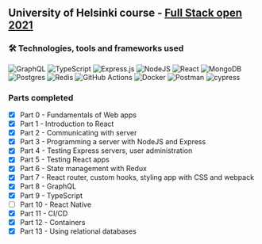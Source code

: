 ## University of Helsinki course - [Full Stack open 2021](https://fullstackopen.com/en/)


### 🛠️  Technologies, tools and frameworks used
![GraphQL](https://img.shields.io/badge/-GraphQL-E10098?style=for-the-badge&logo=graphql&logoColor=white)
![TypeScript](https://img.shields.io/badge/typescript-%23007ACC.svg?style=for-the-badge&logo=typescript&logoColor=white)
![Express.js](https://img.shields.io/badge/express.js-%23404d59.svg?style=for-the-badge&logo=express&logoColor=%2361DAFB)
![NodeJS](https://img.shields.io/badge/node.js-6DA55F?style=for-the-badge&logo=node.js&logoColor=white)
![React](https://img.shields.io/badge/react-%2320232a.svg?style=for-the-badge&logo=react&logoColor=%2361DAFB)
![MongoDB](https://img.shields.io/badge/MongoDB-%234ea94b.svg?style=for-the-badge&logo=mongodb&logoColor=white)
![Postgres](https://img.shields.io/badge/postgres-%23316192.svg?style=for-the-badge&logo=postgresql&logoColor=white)
![Redis](https://img.shields.io/badge/redis-%23DD0031.svg?style=for-the-badge&logo=redis&logoColor=white)
![GitHub Actions](https://img.shields.io/badge/githubactions-%232671E5.svg?style=for-the-badge&logo=githubactions&logoColor=white)
![Docker](https://img.shields.io/badge/docker-%230db7ed.svg?style=for-the-badge&logo=docker&logoColor=white)
![Postman](https://img.shields.io/badge/Postman-FF6C37?style=for-the-badge&logo=postman&logoColor=white)
![cypress](https://img.shields.io/badge/-cypress-%23E5E5E5?style=for-the-badge&logo=cypress&logoColor=058a5e)

### Parts completed
- [x] Part 0 - Fundamentals of Web apps
- [x] Part 1 - Introduction to React
- [x] Part 2 - Communicating with server
- [x] Part 3 - Programming a server with NodeJS and Express
- [x] Part 4 - Testing Express servers, user administration
- [x] Part 5 - Testing React apps
- [x] Part 6 - State management with Redux
- [x] Part 7 - React router, custom hooks, styling app with CSS and webpack
- [x] Part 8 - GraphQL
- [x] Part 9 - TypeScript
- [ ] Part 10 - React Native
- [x] Part 11 - CI/CD
- [x] Part 12 - Containers
- [x] Part 13 - Using relational databases
